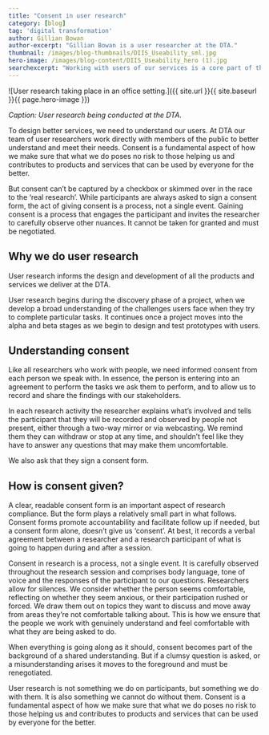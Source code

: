 ```yaml
---
title: "Consent in user research"
category: [blog]
tag: 'digital transformation'
author: Gillian Bowan
author-excerpt: "Gillian Bowan is a user researcher at the DTA."
thumbnail: /images/blog-thumbnails/DIIS_Useability_sml.jpg
hero-image: /images/blog-content/DIIS_Useability_hero (1).jpg
searchexcerpt: "Working with users of our services is a core part of the work we do at DTA. In order to design better services for users, we need to test these on real people. Therefore it is in our best interests to intimately understand the issue of consent --- how it is given and what that process looks like. Gillian Bowan, user researcher at the DTA, explores this dynamic and how consent is much more than a checkbox."
---
```


![User research taking place in an office setting.]({{ site.url }}{{ site.baseurl }}{{ page.hero-image }})

*Caption: User research being conducted at the DTA.*

To design better services, we need to understand our users. At DTA our team of user researchers work directly with members of the public to better understand and meet their needs.  Consent is a fundamental aspect of how we make sure that what we do poses no risk to those helping us and contributes to products and services that can be used by everyone for the better. 

But consent can’t be captured by a checkbox or skimmed over in the race to the ‘real research’.  While participants are always asked to sign a consent form, the act of giving consent is a process, not a single event. Gaining consent is a process that engages the participant and invites the researcher to carefully observe other nuances. It cannot be taken for granted and must be negotiated.  

## Why we do user research

User research informs the design and development of all the products and services we deliver at the DTA. 

User research begins during the discovery phase of a project, when we develop a broad understanding of the challenges users face when they try to complete particular tasks. It continues once a project moves into the alpha and beta stages as we begin to design and test prototypes with users. 

## Understanding consent 

Like all researchers who work with people, we need informed consent from each person we speak with. In essence, the person is entering into an agreement to perform the tasks we ask them to perform, and to allow us to record and share the findings with our stakeholders. 

In each research activity the researcher explains what’s involved and tells the participant that they will be recorded and observed by people not present, either through a two-way mirror or via webcasting. We remind them they can withdraw or stop at any time, and shouldn’t feel like they have to  answer any questions that may make them uncomfortable. 

We also ask that they sign a consent form. 

## How is consent given? 

A clear, readable consent form is an important aspect of research compliance. But the form plays a relatively small part in what follows. Consent forms promote accountability and facilitate follow up if needed, but a consent form alone, doesn’t give us ‘consent’. At best, it records a verbal agreement between a researcher and a research participant of what is going to happen during and after a session. 

Consent in research is a process, not a single event. It is carefully observed throughout the research session and comprises body language, tone of voice and the responses of the participant to our questions. Researchers allow for silences. We consider whether the person seems comfortable, reflecting on whether they seem anxious, or their participation rushed or forced. We draw them out on topics they want to discuss and move away from areas they’re not comfortable talking about. This is how we ensure that the people we work with genuinely understand and feel comfortable with what they are being asked to do.

When everything is going along as it should, consent becomes part of the background of a shared understanding. But if  a clumsy question is asked, or a misunderstanding arises it moves to the foreground and must be renegotiated. 

User research is not something we do on participants, but something we do with them. It is also something we cannot do without them. Consent is a fundamental aspect of how we make sure that what we do poses no risk to those helping us and contributes to products and services that can be used by everyone for the better. 
